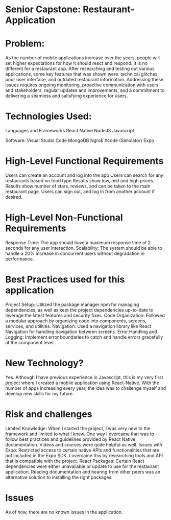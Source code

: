 # Senior Capstone: Restaurant-Application


# Problem:
As the number of mobile applications increase over the years, people will set higher expectations for how it should react and respond. It is no different for a restaurant app. After researching and testing out various applications, some key features that was shown  were: technical glitches, poor user interface, and outdated restaurant information. Addressing these issues requires ongoing monitoring, proactive communication with users and stakeholders, regular updates and improvements, and a commitment to delivering a seamless and satisfying experience for users.  

# Technologies Used:
Languages and Frameworks
React Native
NodeJS
Javascript


Software:
Visual Studio Code
MongoDB
Ngrok
Xcode (Simulator)
Expo

# High-Level Functional Requirements
Users can create an account and log into the app
Users can search for any restaurants based on food type
Results show low, mid and high prices.
Results show number of stars, reviews, and can be taken to the main restaurant page. 
Users can sign out, and log in from another account if desired.  

# High-Level Non-Functional Requirements
Response Time: The app should have a maximum response time of 2 seconds for any user interaction.
Scalability: The system should be able to handle a 20% increase in concurrent users without degradation in performance.

# Best Practices used for this application
Project Setup: Utilized the package manager  npm for managing dependencies, as well as kept the project dependencies up-to-date to leverage the latest features and security fixes.
Code Organization:  Followed a modular approach by organizing code into components, screens, services, and utilities.
Navigation: Used a navigation library like React Navigation for handling navigation between screens.
Error Handling and Logging: Implement error boundaries to catch and handle errors gracefully at the component level.

# New Technology?
Yes. Although I have previous experience in Javascript, this is my very first project where I created a mobile application using React-Native. With the number of apps increasing every year, the idea was to challenge myself and develop new skills for my future.

# Risk and challenges
Limited Knowledge: When I started the project, I was very new to the framework and limited to what I knew. One way I overcame that was to follow best practices and guidelines provided by React Native documentation. Videos and courses were quite helpful as well.
Issues with Expo:  Restricted access to certain native APIs and functionalities that are not included in the Expo SDK. I overcame this by researching tools and API that is compatible with the project. 
React Packages: Certain React dependencies were either unavailable or update to use for the restaurant application. Reading documentation and hearing from other peers was an alternative solution to installing the right packages. 

# Issues
As of now, there are no known issues in the application. 

